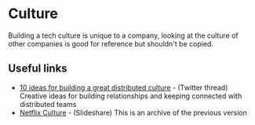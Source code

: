 # Culture

Building a tech culture is unique to a company, looking at the culture of other companies is good for reference but shouldn't be copied.

## Useful links
- [10 ideas for building a great distributed culture](https://mobile.twitter.com/nathanbarry/status/1480944048189980678) - (Twitter thread) Creative ideas for building relationships and keeping connected with distributed teams
- [Netflix Culture](https://www.slideshare.net/reed2001/culture-1798664) - (Slideshare) This is an archive of the previous version
